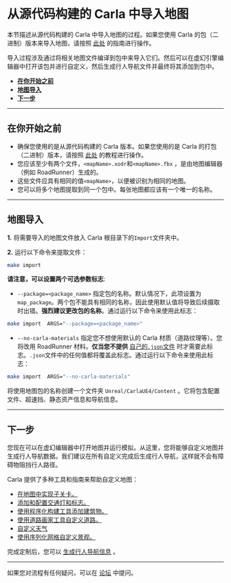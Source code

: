 # 从源代码构建的 Carla 中导入地图

本节描述从源代码构建的 Carla 中导入地图的过程。如果您使用 Carla 的包（二进制）版本来导入地图，请按照 [此处][package_ingest] 的指南进行操作。

导入过程涉及通过将相关地图文件编译到包中来导入它们。然后可以在虚幻引擎编辑器中打开该包并进行自定义，然后生成行人导航文件并最终将其添加到包中。


[package_ingest]: tuto_M_add_map_package.md

- [__在你开始之前__](#before-you-begin)
- [__地图导入__](#map-ingestion)
- [__下一步__](#next-steps)

---

## 在你开始之前 <span id="before-you-begin"></span>

- 确保您使用的是从源代码构建的 Carla 版本。如果您使用的是 Carla 的打包（二进制）版本，请按照 [此处][import_map_package] 的教程进行操作。
- 您应该至少有两个文件，`<mapName>.xodr`和`<mapName>.fbx` ，是由地图编辑器（例如 RoadRunner）生成的。
- 这些文件应具有相同的值`<mapName>`，以便被识别为相同的地图。
- 您可以将多个地图提取到同一个包中。每张地图都应该有一个唯一的名称。

[import_map_package]: tuto_M_add_map_package.md
[rr_generate_map]: tuto_M_generate_map.md

---
## 地图导入 <span id="map-ingestion"></span>

__1.__ 将需要导入的地图文件放入 Carla 根目录下的`Import`文件夹中。

__2.__ 运行以下命令来提取文件：

```sh
make import
```

__请注意，可以设置两个可选参数标志__:

- `--package=<package_name>` 指定包的名称。默认情况下，此项设置为`map_package`。两个包不能具有相同的名称，因此使用默认值将导致后续摄取时出错。__强烈建议更改包的名称__。通过运行以下命令来使用此标志：

```sh
make import  ARGS="--package=<package_name>"
```

- `--no-carla-materials` 指定您不想使用默认的 Carla 材质（道路纹理等）。您将改用 RoadRunner 材料。__仅当您不提供__ [自己的`.json`文件](tuto_M_manual_map_package.md) 时才需要此标志。`.json`文件中的任何值都将覆盖此标志。通过运行以下命令来使用此标志：

```sh
make import  ARGS="--no-carla-materials"
```

将使用地图包的名称创建一个文件夹 `Unreal/CarlaUE4/Content` 。它将包含配置文件、超速挡、静态资产信息和导航信息。

---

## 下一步 <span id="next-steps"></span>

您现在可以在虚幻编辑器中打开地图并运行模拟。从这里，您将能够自定义地图并生成行人导航数据。我们建议在所有自定义完成后生成行人导航，这样就不会有障碍物阻挡行人路径。

Carla 提供了多种工具和指南来帮助自定义地图：

- [在地图中实现子关卡。](tuto_M_custom_layers.md)
- [添加和配置交通灯和标志。](tuto_M_custom_add_tl.md)
- [使用程序化构建工具添加建筑物。](tuto_M_custom_buildings.md)
- [使用道路画家工具自定义道路。](tuto_M_custom_road_painter.md)
- [自定义天气](tuto_M_custom_weather_landscape.md#weather-customization)
- [使用序列化网格自定义景观。](tuto_M_custom_weather_landscape.md#add-serial-meshes)

完成定制后，您可以 [生成行人导航信息](tuto_M_generate_pedestrian_navigation.md) 。

---

如果您对流程有任何疑问，可以在 [论坛](https://github.com/carla-simulator/carla/discussions) 中提问。
